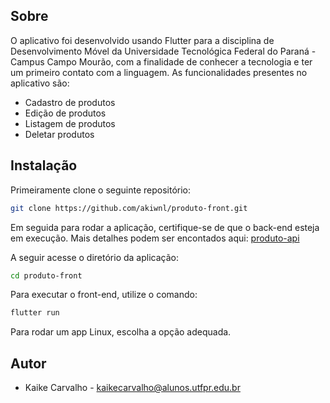 ## Sobre
O aplicativo foi desenvolvido usando Flutter para a disciplina de Desenvolvimento Móvel da Universidade Tecnológica Federal do Paraná - Campus Campo Mourão, 
com a finalidade de conhecer a tecnologia e ter um primeiro contato com a linguagem.
As funcionalidades presentes no aplicativo são:
  - Cadastro de produtos
  - Edição de produtos
  - Listagem de produtos
  - Deletar produtos

## Instalação
Primeiramente clone o seguinte repositório:

```bash
git clone https://github.com/akiwnl/produto-front.git
```
Em seguida para rodar a aplicação, certifique-se de que o back-end esteja em execução.
Mais detalhes podem ser encontados aqui: [produto-api](https://github.com/akiwnl/produto-api)

A seguir acesse o diretório da aplicação:

```bash
cd produto-front
```
Para executar o front-end, utilize o comando:

```bash
flutter run
```

Para rodar um app Linux, escolha a opção adequada.

## Autor
  - Kaike Carvalho - kaikecarvalho@alunos.utfpr.edu.br
